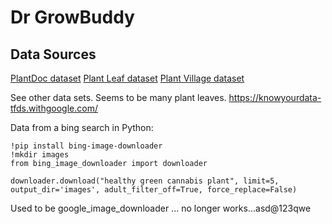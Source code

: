 # Dr GrowBuddy

## Data Sources

[PlantDoc dataset](https://github.com/pratikkayal/PlantDoc-Dataset)
[Plant Leaf dataset](https://data.mendeley.com/datasets/tywbtsjrjv/1)
[Plant Village dataset](https://knowyourdata-tfds.withgoogle.com/#tab=STATS&dataset=plant_village)

See other data sets. Seems to be many plant leaves. https://knowyourdata-tfds.withgoogle.com/


Data from a bing search in Python:
```
!pip install bing-image-downloader
!mkdir images
from bing_image_downloader import downloader

downloader.download("healthy green cannabis plant", limit=5, output_dir='images', adult_filter_off=True, force_replace=False)
```

Used to be google_image_downloader ... no longer works...asd@123qwe
